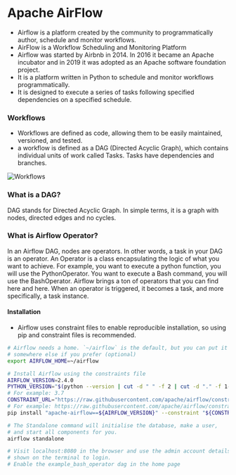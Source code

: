 # Apache AirFlow

- Airflow is a platform created by the community to programmatically author, schedule and monitor workflows.
- AirFlow is a Workflow Scheduling and Monitoring Platform
- Airflow was started by Airbnb in 2014. In 2016 it became an Apache incubator and in 2019 it was adopted as an Apache software foundation project.
- It is a platform written in Python to schedule and monitor workflows programmatically. 
- It is designed to execute a series of tasks following specified dependencies on a specified schedule. 

### Workflows

- Workflows are defined as code, allowing them to be easily maintained, versioned, and tested. 
- a workflow is defined as a DAG (Directed Acyclic Graph), which contains individual units of work called Tasks. Tasks have dependencies and branches. 

![Workflows](/images/github-logo.png)

### What is a DAG?

DAG stands for Directed Acyclic Graph. In simple terms, it is a graph with nodes, directed edges and no cycles. 

### What is Airflow Operator?

In an Airflow DAG, nodes are operators. In other words, a task in your DAG is an operator. An Operator is a class encapsulating the logic of what you want to achieve. For example, you want to execute a python function, you will use the PythonOperator. You want to execute a Bash command, you will use the BashOperator. Airflow brings a ton of operators that you can find here and here. When an operator is triggered, it becomes a task, and more specifically, a task instance.


#### Installation

- Airflow uses constraint files to enable reproducible installation, so using pip and constraint files is recommended.
```bash
# Airflow needs a home. `~/airflow` is the default, but you can put it
# somewhere else if you prefer (optional)
export AIRFLOW_HOME=~/airflow

# Install Airflow using the constraints file
AIRFLOW_VERSION=2.4.0
PYTHON_VERSION="$(python --version | cut -d " " -f 2 | cut -d "." -f 1-2)"
# For example: 3.7
CONSTRAINT_URL="https://raw.githubusercontent.com/apache/airflow/constraints-${AIRFLOW_VERSION}/constraints-${PYTHON_VERSION}.txt"
# For example: https://raw.githubusercontent.com/apache/airflow/constraints-2.4.0/constraints-3.7.txt
pip install "apache-airflow==${AIRFLOW_VERSION}" --constraint "${CONSTRAINT_URL}"

# The Standalone command will initialise the database, make a user,
# and start all components for you.
airflow standalone

# Visit localhost:8080 in the browser and use the admin account details
# shown on the terminal to login.
# Enable the example_bash_operator dag in the home page

```
